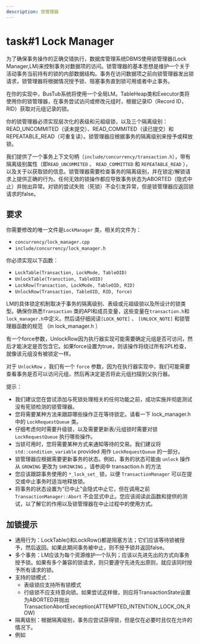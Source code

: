 ```yaml
---
description: 锁管理器
---
```


# task#1 Lock Manager

为了确保事务操作的正确交错执行，数据库管理系统DBMS使用锁管理器(Lock Manager,LM)来控制事务对数据项的访问。锁管理器的基本思想是维护一个关于活动事务当前持有的锁的内部数据结构。事务在访问数据项之前向锁管理器发出锁请求，锁管理器将根据情况授予锁、阻塞事务直到锁可用或者中止事务。

在你的实现中，BusTub系统将使用一个全局LM。TableHeap类和Executor类将使用你的锁管理器，在事务尝试访问或修改元组时，根据记录ID（Record ID，RID）获取对元组记录的锁。

你的锁管理器必须实现层次化的表级和元祖级锁，以及三个隔离级别：READ\_UNCOMMITED（读未提交）、READ\_COMMITED（读已提交）和REPEATABLE\_READ（可重复读）。锁管理器应根据事务的隔离级别来授予或释放锁。

我们提供了一个事务上下文句柄（`include/concurrency/transaction.h`），带有隔离级别属性（即`READ_UNCOMMITED` 、 `READ_COMMITTED` 和 `REPEATABLE_READ` ），以及关于以获取锁的信息。锁管理器需要检查事务的隔离级别，并在锁定/解锁请求上提供正确的行为。任何无效的锁操作都应导致事务状态为ABORTED（隐式中止）并抛出异常。对锁的尝试失败（死锁）不会引发异常，但是锁管理器应返回锁请求的false。

## 要求

你需要修改的唯一文件是`LockManager` 类，相关的文件为：

* `concurrency/lock_manager.cpp`
* `include/concurrency/lock_manager.h`

你必须实现以下函数：

* `LockTable(Transaction, LockMode, TableOID)`
* `UnlockTable(Transction, TableOID)`
* `LockRow(Transaction, LockMode, TableOID, RID)`
* `UnlockRow(Transaction, TableOID, RID, force)`

LM的具体锁定机制取决于事务的隔离级别、表级或元祖级锁以及所设计的锁类型。确保你熟悉`Transaction` 类的API和成员变量，这些变量在`transaction.h`和`lock_manager.h`中定义。然后请仔细阅读`[LOCK_NOTE]` 、 `[UNLOCK_NOTE]` 和锁管理器函数的规范 （in lock\_manager.h ）

有一个force参数，UnlockRow因为执行器实现可能需要确定元组是否可访问，然后才能决定是否包含它。如果force设置为true，则该操作将绕过所有2PL检查，就像该元组没有被锁定一样。

对于 `UnlockRow` ，我们有一个 `force` 参数，因为在执行器实现中，我们可能需要查看事务是否可以访问元组，然后再决定是否将此元组扫描到父执行器。

提示：

* 我们建议您在尝试添加与死锁处理相关的任何功能之前，成功实施并彻底测试没有死锁检测的锁管理器。
* 您将需要某种方法来跟踪哪些操作正在等待锁定。请看一下 lock\_manager.h 中的 `LockRequestQueue` 类。
* 仔细考虑何时需要升级锁，以及需要更新表/元组锁时需要对锁 `LockRequestQueue` 执行哪些操作。
* 当锁可用时，您将需要某种方式来通知等待的交易。我们建议将 `std::condition_variable` provided 用作 `LockRequestQueue` 的一部分。
* 锁管理器应根据需要更新事务的状态。例如，事务的状态可能由 `unlock` 操作从 `GROWING` 更改为 `SHRINKING` 。请参阅中 transaction.h 的方法
* 您应该跟踪事务使用的 `*_lock_set_` 锁，以便 `TransactionManager` 可以在提交或中止事务时适当地释放锁。
* 将事务的状态设置为“已中止”会隐式中止它，但在调用之前 `TransactionManager::Abort` 不会显式中止。您应该阅读此函数和提供的测试，以了解它的作用以及锁管理器在中止过程中的使用方式。

## 加锁提示

* 通用行为：LockTable()和LockRow()都是阻塞方法；它们应该等待锁被授予，然后返回。如果此期间事务被中止，则不授予锁并返回false。
* 多个事务：LM应该为每个资源维护一个队列；应该以先进先出的方式向事务授予锁。如果有多个兼容的锁请求，则只要遵守先进先出原则，就应该同时授予所有请求的锁。
* 支持的锁模式：
  * 表级锁应支持所有锁模式
  * 行级锁不应支持意向锁。如果尝试这样做，则应将TransactionState设置为ABORTED并抛出TransactionAbortExeception(ATTEMPTED\_INTENTION\_LOCK\_ON\_ROW)
* 隔离级别：根据隔离级别，事务应尝试获得锁，但是仅在必要时且仅在允许的情况下。
* 例如
